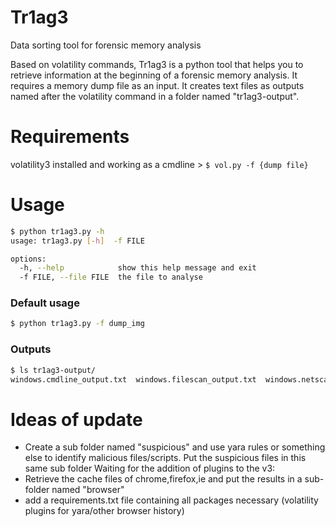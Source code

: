 # Tr1ag3
Data sorting tool for forensic memory analysis

Based on volatility commands, Tr1ag3 is a python tool that helps you to retrieve information at the beginning of a forensic memory analysis.
It requires a memory dump file as an input. 
It creates text files as outputs named after the volatility command in a folder named "tr1ag3-output".

# Requirements

volatility3 installed and working as a cmdline > ``` $ vol.py -f {dump file} ```

# Usage
```sh
$ python tr1ag3.py -h
usage: tr1ag3.py [-h]  -f FILE

options:
  -h, --help            show this help message and exit
  -f FILE, --file FILE  the file to analyse
```

### Default usage
```sh
$ python tr1ag3.py -f dump_img
```

### Outputs
```sh
$ ls tr1ag3-output/
windows.cmdline_output.txt  windows.filescan_output.txt  windows.netscan_output.txt  windows.pslist_output.txt
```

# Ideas of update

- Create a sub folder named "suspicious" and use yara rules or something else to identify malicious files/scripts. Put the suspicious files in this same sub folder
Waiting for the addition of plugins to the v3:
- Retrieve the cache files of chrome,firefox,ie and put the results in a sub-folder named "browser"
- add a requirements.txt file containing all packages necessary (volatility plugins for yara/other browser history) 
